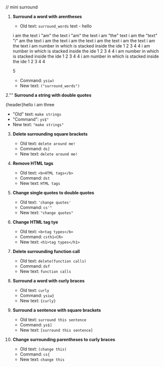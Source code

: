 // mini surround

1. **Surround a word with arentheses**

   - Old text: `surround_words`
     text - hello

   i am the text
   i "am" the text
   i "am" the text
   i am "the" text
   i am the "text"
   "i" am the text
   i am the text
   i am the text
   i am the text
   i am the text
   i am the text
   i am number in which is stacked inside the ide 1 2 3 4 4
   i am number in which is stacked inside the ide 1 2 3 4 4
   i am number in which is stacked inside the ide 1 2 3 4 4
   i am number in which is stacked inside the ide 1 2 3 4 4

   5

   - Command: `ysiw)`
   - New text: `("surround_words")`

2."" **Surround a string with double quotes**

{header}hello i am three </header>

- "Old" text: `make strings`
- "Command": `ys$"`
- New text: `"make strings"`

3. **Delete surrounding square brackets**

   - Old text: `delete around me!`
   - Command: `ds]`
   - New text: `delete around me!`

4. **Remove HTML tags**

   - Old text: `<b>HTML tags</b>`
   - Command: `dst`
   - New text: `HTML tags`

5. **Change single quotes to double quotes**

   - Old text: `'change quotes'`
   - Command: `cs'"`
   - New text: `"change quotes"`

6. **Change HTML tag tye**

   - Old text: `<b>tag types</b>`
   - Command: `csth1<CR>`
   - New text: `<h1>tag types</h1>`

7. **Delete surrounding function call**

   - Old text: `delete(function calls)`
   - Command: `dsf`
   - New text: `function calls`

8. **Surround a word with curly braces**

   - Old text: `curly`
   - Command: `ysiw}`
   - New text: `{curly}`

9. **Surround a sentence with square brackets**

   - Old text: `surround this sentence`
   - Command: `ys$]`
   - New text: `[surround this sentence]`

10. **Change surrounding parentheses to curly braces**
    - Old text: `(change this)`
    - Command: `cs{`
    - New text: `change this`
